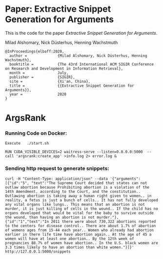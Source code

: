 
# Paper: Extractive Snippet Generation for Arguments

This is the code for the paper *Extractive Snippet Generation for Arguments*.

Milad Alshomary, Nick Düsterhus, Henning Wachstmuth


    @InProceedings{elbaff:2020,
      author =              {Milad Alshomary, Nick Düsterhus, Henning Wachstmuth},
      booktitle =           {The 43rd International ACM SIGIR Conference on Research and Development in Information Retrieval},
      month =               July,
      publisher =           {SIGIR},
      site =                {Xi'an, China},
      title =               {{Extractive Snippet Generation for Arguments}},
      year =                2020
    }

# ArgsRank

### Running Code on Docker:
    Execute   ./start.sh

    RUN CUDA_VISIBLE_DEVICES=2 waitress-serve --listen=0.0.0.0:5000  --call 'argsrank:create_app' >info.log 2> error.log &


### Sending http request to generate snippets:

 `curl -H "Content-Type: application/json" --data '{"arguments":[{"id":"5", "text":"The Supreme Court decided that states can not outlaw abortion because Prohibiting abortion is a violation of the 14th Amendment, according to the Court, and the constitution.. Outlawing abortion is taking away a human right given to women.. in reality, a fetus is just a bunch of cells.. It has not fully developed any vital organs like lungs.. This means that an abortion is not murder, it is just killing of cells in the wound.. If the child has no organs developed that would be vital for the baby to survive outside the wound, than having an abortion is not murder."},{"id":"1","text":"In 2011 there were about 730,322 abortions reported to the centers for disease control.. There are about 1.7% of abortion of womens ages from 15-44 each year.. Women who already had abortion earlier in there life time have abortion again.. At the age of 45 a women will have at least one abortion.. By the 12th week of pregnancies 88.7% of women have abortion.. In the U.S. black women are 3.3 times likely to have an abortion than white women."}]}' http://127.0.0.1:5000/snippets`
